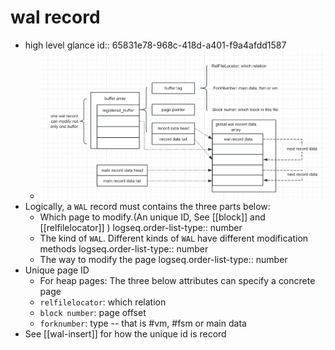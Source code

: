 # wal record
  - high level glance
    id:: 65831e78-968c-418d-a401-f9a4afdd1587
    - ![wal-record-structure.png](../assets/wal-record-structure.png)
  - Logically, a `WAL` record must contains the three parts below:
    - Which page to modify.(An unique ID, See [[block]]  and [[relfilelocator]] )
      logseq.order-list-type:: number
    - The kind of `WAL`. Different kinds of `WAL` have different modification methods
      logseq.order-list-type:: number
    - The way to modify the page
      logseq.order-list-type:: number
  - Unique page ID
    - For heap pages: The three below attributes can specify a concrete page
    - `relfilelocator`: which relation
    - `block number`: page offset
    - `forknumber`: type -- that is #vm, #fsm or main data
  - See [[wal-insert]] for how the unique id is record